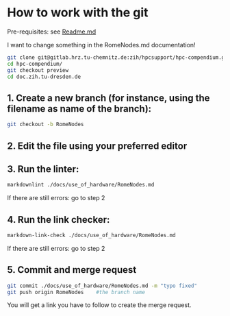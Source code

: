 # How to work with the git

Pre-requisites: see [Readme.md](doc.zih.tu-dresden.de/README.md)

I want to change something in the RomeNodes.md documentation!

```Bash
git clone git@gitlab.hrz.tu-chemnitz.de:zih/hpcsupport/hpc-compendium.git
cd hpc-compendium/
git checkout preview
cd doc.zih.tu-dresden.de
```

## 1. Create a new branch (for instance, using the filename as name of the branch):

```Bash
git checkout -b RomeNodes
```

## 2. Edit the file using your preferred editor

## 3. Run the linter:

```Bash
markdownlint ./docs/use_of_hardware/RomeNodes.md
```

If there are still errors: go to step 2

## 4. Run the link checker:

```Bash
markdown-link-check ./docs/use_of_hardware/RomeNodes.md
```

If there are still errors: go to step 2

## 5. Commit and merge request

```Bash
git commit ./docs/use_of_hardware/RomeNodes.md -m "typo fixed"
git push origin RomeNodes    #the branch name
```

You will get a link you have to follow to create the merge request.
